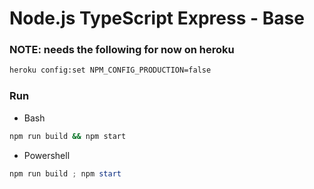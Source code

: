 # Node.js TypeScript Express - Base #

### NOTE: needs the following for now on heroku ###
```bash
heroku config:set NPM_CONFIG_PRODUCTION=false
```

### Run ###
- Bash
```bash
npm run build && npm start
```
 - Powershell
```powershell
npm run build ; npm start
```

